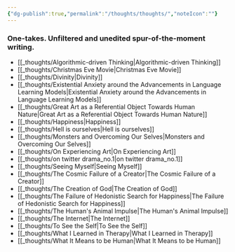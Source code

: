 ```yaml
---
{"dg-publish":true,"permalink":"/thoughts/thoughts/","noteIcon":""}
---
```


### One-takes. Unfiltered and unedited spur-of-the-moment writing. 


- [[_thoughts/Algorithmic-driven Thinking\|Algorithmic-driven Thinking]]
- [[_thoughts/Christmas Eve Movie\|Christmas Eve Movie]]
- [[_thoughts/Divinity\|Divinity]]
- [[_thoughts/Existential Anxiety around the Advancements in Language Learning Models\|Existential Anxiety around the Advancements in Language Learning Models]]
- [[_thoughts/Great Art as a Referential Object Towards Human Nature\|Great Art as a Referential Object Towards Human Nature]]
- [[_thoughts/Happiness\|Happiness]]
- [[_thoughts/Hell is ourselves\|Hell is ourselves]]
- [[_thoughts/Monsters and Overcoming Our Selves\|Monsters and Overcoming Our Selves]]
- [[_thoughts/On Experiencing Art\|On Experiencing Art]]
- [[_thoughts/on twitter drama_no.1\|on twitter drama_no.1]]
- [[_thoughts/Seeing Myself\|Seeing Myself]]
- [[_thoughts/The Cosmic Failure of a Creator\|The Cosmic Failure of a Creator]]
- [[_thoughts/The Creation of God\|The Creation of God]]
- [[_thoughts/The Failure of Hedonistic Search for Happiness\|The Failure of Hedonistic Search for Happiness]]
- [[_thoughts/The Human's Animal Impulse\|The Human's Animal Impulse]]
- [[_thoughts/The Internet\|The Internet]]
- [[_thoughts/To See the Self\|To See the Self]]
- [[_thoughts/What I Learned in Therapy\|What I Learned in Therapy]]
- [[_thoughts/What It Means to be Human\|What It Means to be Human]]

